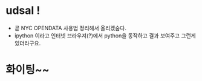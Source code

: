 # udsal !
- 곧 NYC OPENDATA 사용법 정리해서 올리겠숨다.
- ipython 이라고 인터넷 브라우져(?)에서 python을 동작하고 결과 보여주고 그런게 있더라구요.

# 화이팅~~
